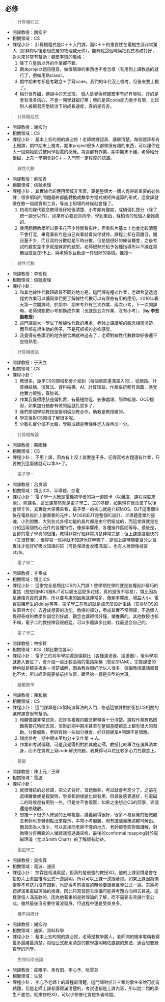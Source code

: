 ## 必修

> 計算機程式

*   開課教授：魏宏宇
*   相關領域：CS
*   課程小卦： 計算機程式是C＋＋入門課，而C＋＋的重要性在電機生涯非常驚人（除非你以後走很底層的物理或元件），能夠趁這個時候把程式基礎打好，對未來非常有幫助！魏宏宇班的風格：
    1.  除了八皇后以外的作業都不難。
    2.  期末project題目隨意，做很簡單的東西也不會怎樣（有用到上課教過的就行了，例如用點class）。
    3.  期中期末考都是考觀念＋手寫code，我們的年代沒上機考，但後來要上機了。
    4.  給分世界甜，傳說中的天堂班。 個人是覺得修魏宏宇有好有壞啦，好的是會有很多信心、不會一開學就被打擊；壞的是寫code能力進步有限，比起別人被婉君高壓統治下的成長速度，真的是有差。

> 計算機程式

*   開課教授：謝宏昀
*   相關領域：CS
*   課程小卦： 基本上宏昀開的課必推！老師備課認真、講解清楚。每個禮拜都有上機課，期中期末上機考，期末project很多人都做很有趣的東西，可以讓你在大一就開始感受被同學狠電的感覺。每週都有作業，期中期末不難，老師給分很甜，上完一學期會對C＋＋入門有一定程度的認識。

> 線性代數

*   開課教授：蘇柏青
*   相關領域：信號處理
*   課程小卦： 其實線代的應用領域非常廣，算是整個大一個人覺得最重要的必修課；很多領域的問題最終都能轉換成數學方程式或矩陣運算的形式，這堂課就像在教一個超實用工具，等派上用場的時候就會懂了。
    1.  柏青的線代觀念教得很仔細很清楚、小考頗有難度，成績偏扎實分（除了統一調分以外），如果有心要認真向學、學到東西，蘇柏青的班個人蠻推薦的。
    2.  使用翻轉教學所以要多花不少時間看影片，但看影片基本上也會比較清楚不會打混，畢竟看影片是自己爽看就看爽停就停。課程上都在寫題目，題目量不少，而且寫的分數就是平時分數，但是個很好的練習機會，之後考試的題型差不多就是練習的題型。老師很熱於給予各種指導所以不論在寫題目或是在FB上，與老師多互動是一件很好的事情。推推～

> 線性代數

*   開課教授：李宏毅
*   相關領域：信號處理
*   課程小卦：
    1.  和其他線性代數班級最不同的地方是，這門課有程式作業，老師希望透過程式作業可以讓同學們更了解線性代數可以有哪些有用的應用。2016年春天第一次開課時，於期中、期末考外有三次作業、兩次小考，下一次開課時，老師規劃把小考都換成作業（也就是五次作業、沒有小考）。（**by 李宏毅教授**）
    2.  這門課讓大一學生了解線性代數的用處，老師上課講解的觀念相當清楚，而且都有很生動的例子，不是死板板的必修感覺。
    3.  我覺得有些證明的地方很含糊就帶過去了，老師對線性代數教學好像還不是很熟悉…

> 計算機概論

*   開課教授：于天立
*   相關領域：CS
*   課程小卦：
    1.  教很多，幾乎CS的領域都會介紹到（每個章節還滿深入的），從網路、計算機結構、演算法、資料結構、AI、計算理論、作業系統都有涵蓋，感覺他實力很強，真強者。
    2.  作業我覺得應該是偏扎實，有最短路徑、影像處理、簡單組語、OOD複習，如果加分題都有做的話就扎實多了。
    3.  我們那個學期教授是跟明倫助教合作，助教是教授級的。
    4.  學完後對CS領域了解很多呢。
    5.  分數扎實分偏不太甜，學期成績是無條件進入後再加一分。

> 計算機概論

*   開課教授：蘇國棟
*   相關領域：CS
*   課程小卦： 不用上課，因為有上沒上其實差不多。記得寫考古題還有作業，只要做到這兩個就可以拿A+了。

> 電子學一

*   開課教授：呂良鴻
*   相關領域：類比ICS、半導體、奈電
*   課程小卦： 電子學一大概是電機初學者的第一道關卡（以難度、課程深度來說）。照課名，這堂課當然就是電子學二、三的基礎，如果現在就放棄了以後會很辛苦。其實從大架構來看，電子學一的核心就是介紹MOS、BJT這兩個往後在電路設計上很重要的元件，MOS和BJT是整個IC設計、半導體產業的靈魂，小到開關、大到各式各樣功能的晶片都是由它們組成的，而這堂課就是在介紹這兩個核心元件的各種特性，像頻率響應、各種操作區間等等。最後是，呂帥的電子學真的很推，教得非常仔細非常清楚非常完整；但上課速度蠻快的（又很緊湊），很容易一恍神就不知道他在幹嘛了，是個上課時間要百分之百專注才能好好吸收知識的班（可是保證會收穫滿滿）。也有人說很像補習style。

> 電子學二

*   開課教授：李泰成
*   相關領域：類比ICS
*   課程小卦： 這堂完全是類比ICS的入門課！整學期在學的就是各種設計精巧的電路（想想用MOS跟BJT可以變出這麼多花樣，真的是很不容易），類比因為是連接真實的世界，所以要考慮的因素就非常多，像頻率響應、增益大小、電容電阻產生的delay等等。電子學二在教的就是該怎麼設計電路（安排MOS的位置與大小）去達成想要的功能。教授的部分，泰成其實不常開課，不過個人覺得泰成的教學步調恰到好處、觀念也講得很好懂，蠻推薦的。其他教授也都不賴，電子二的教授陣容很威猛，可以多聽課多比較、找最適合自己的。

> 電子學三

*   開課教授：林宗賢
*   相關領域：ICS（類比數位各半）
*   課程小卦： 電子三的前半學期還是偏類比（各種濾波器、振盪器），後半學期就進入數位了，會介紹一些比較高端的電路架構（譬如SRAM）。宗賢課堂的特色就是精美板書＋清楚講解，因為教得很好所以人很多，偏偏教授講話聲音也不大，所以經常需要搶前排位置，跟呂帥一樣是典型的大班。

> 離散數學

*   開課教授：陳和麟
*   相關領域：CS
*   課程小卦： 這門課算是CS領域演算法的入門，修過這堂課對於銜接CS相關的選修課會很有幫助。
    1.  和麟備課非常認真，把許多複雜的觀念解釋得十分清楚。課程作業有點困難需要花時間去寫，但對於期中期末甚至在整個基礎觀念上都有很大的幫助。分數偏甜，老師有給一些加分機會，好好把握拿A開頭不是問題。
    2.  甜度參考：期中期末平均分＋交作業 -&gt; A。
    3.  作業和考試偏難，可是我覺得相對於其他老師，教授比較專注在演算法本身，而不在實際上寫code解決問題，我覺得可以花比較多心力在觀念上。

> 複變

*   開課教授：陳士元／王暉
*   相關領域：電波
*   課程小卦：
    1.  就很傳統的必修課，把公式背好，習題做熟，考試就會考高分了。之前在選擇離散或是複變時，學長都說複變比較有用，但最後感覺還好，在電磁二的時候是有用到一些，但是並不會很難，如果之後想走CS的同學，建議還是修離散。
    2.  想推一下很少人修過的王暉複變，講義編得很好，很多不易察覺的細微觀念老師也會特別點出來提示，平常小考偏難，但有讀講義應該都可解出。而且因為人很少，可以直接問老師不懂的地方，老師都會面對面講解，對微積分有興趣的人蠻建議當通識來修，最後的conformal mapping對於電磁理論（尤以Smith Chart）的了解頗有助益。

> 電磁學二

*   開課教授：吳宗霖
*   相關領域：電波、通訊
*   課程小卦： 宗霖是個滿臭屁，但真的是很強的教授XD。他的上課習慣是會在投影片上畫圖推導公式一邊說明，所以可以上課一邊跟著畫。如果上課因為懶惰等不可抗力沒有跟到，也記得考前複習的時候要跟著推導公式一遍。宗霖考題裡滿重電磁理論的推導，因此只寫習題去準備可能與考題方向相去甚遠。這樣我個人滿喜歡的，因為他著重的是對理論的了解，而不需要去背誦什麼公式。雖然最後沒有要往電波發展，但過程中還是受益良多。

> 機率與統計

*   開課教授：謝宏昀
*   相關領域：通訊、資料科學
*   課程小卦： 基本上宏昀開的課必推，老師是數學魔人，老師開的機率堪稱教得最多最廣最清楚，每個公式都用清楚的數學證明輔佐直觀的想法，適合想要聽數學的同學。

> 生物科學通論

*   開課教授：莊曜宇、朱有田、李心予、阮雪芬
*   相關領域：生醫
*   課程小卦： 李心予老師上的課程最清楚，這門課對於非三類的學生來說可能有點難，但是老師上課都講得滿清楚的，考試也都是上課內容，所以說二類的學生不要怕，就來修吧XD，可以少修普化實驗多省時間。